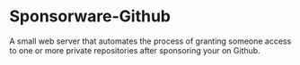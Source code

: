 # Sponsorware-Github
A small web server that automates the process of granting someone access to one or more private repositories after sponsoring your on Github.
